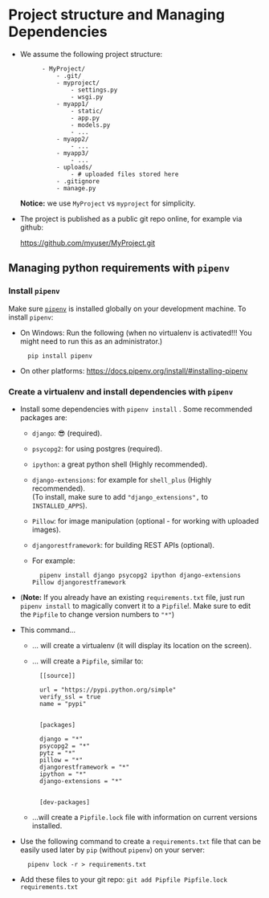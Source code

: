 # Project structure and Managing Dependencies

* We assume the following project structure:

            - MyProject/
                - .git/
                - myproject/
                    - settings.py
                    - wsgi.py
                - myapp1/
                    - static/
                    - app.py
                    - models.py
                    - ...
                - myapp2/
                    - ...
                - myapp3/
                    - ...
                - uploads/
                    - # uploaded files stored here
                - .gitignore
                - manage.py

    **Notice:** we use `MyProject` vs `myproject` for simplicity.

* The project is published as a public git repo online, for example via github:

    https://github.com/myuser/MyProject.git

## Managing python requirements with `pipenv`

### Install `pipenv`

Make sure [`pipenv`](http://pipenv.readthedocs.io/en/latest/) is installed globally on your development machine.  To install `pipenv`:

* On Windows: Run the following (when no virtualenv is activated!!! You might need to run this as an administrator.)

        pip install pipenv

* On other platforms: <https://docs.pipenv.org/install/#installing-pipenv>


### Create a virtualenv and install dependencies with `pipenv`

* Install some dependencies with `pipenv install` . Some recommended packages are:
    * `django`: 😎 (required).
    * `psycopg2`: for using postgres (required).
    * `ipython`: a great python shell (Highly recommended).
    * `django-extensions`: for example for `shell_plus` (Highly recommended).
        <br/>(To install, make sure to add `"django_extensions",` to `INSTALLED_APPS`).
    * `Pillow`: for image manipulation (optional - for working with uploaded images).
    * `djangorestframework`: for building REST APIs (optional).

    * For example:

            pipenv install django psycopg2 ipython django-extensions Pillow djangorestframework

* (**Note:**  If you already have an existing `requirements.txt` file, just run `pipenv install` to magically convert it to a `Pipfile`!.   Make sure to edit the `Pipfile` to change version numbers to `"*"`)

* This command...
    * ... will create a virtualenv (it will display its location on the screen).
    * ... will create a `Pipfile`, similar to:

            [[source]]

            url = "https://pypi.python.org/simple"
            verify_ssl = true
            name = "pypi"


            [packages]

            django = "*"
            psycopg2 = "*"
            pytz = "*"
            pillow = "*"
            djangorestframework = "*"
            ipython = "*"
            django-extensions = "*"


            [dev-packages]

    * ...will create a `Pipfile.lock` file with information on current versions installed.

* Use the following command to create a `requirements.txt` file that can be easily used later by `pip` (without `pipenv`) on your server:

        pipenv lock -r > requirements.txt

* Add these files to your git repo: `git add Pipfile Pipfile.lock requirements.txt`
